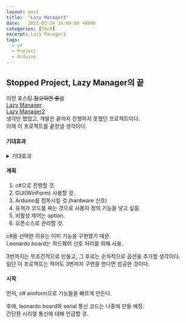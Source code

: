 ```yaml
---
layout: post
title:  "Lazy Manager3"
date:   2022-03-24 16:00:00 +0800
categories: [Tech]
excerpt: Lazy Manager3
tags:
  - c#  
  - Project
  - Arduino
---
```


## Stopped Project, Lazy Manager의 끝

이전 포스팅.~~참고하면 좋음~~  
[Lazy Manager](https://kdjun97.github.io/blog/Lazy_Manager/)  
[Lazy Manager2](https://kdjun97.github.io/blog/Lazy_Manager2/)  
생각만 했었고, 개발은 끝까지 진행하지 못했던 프로젝트이다.  
이제 이 프로젝트를 끝장낼 생각이다.  

#### 기대효과

<details>
  <summary>기대효과</summary>  
  <p>
  사실 사람은 반복 작업을 하는 것을 아주 지루하게 느낀다.<br>
  나 역시 그렇게 느꼈었고, 그래서 이 프로그램을 생각하게 되었다.<br>
  예를 들어, 어떤 특정 버튼을 계속 눌러야할 때, 너무 귀찮지 않은가?<br>
  혹은 반복되는 키보드 입력으로 너무 힘들거나, 단 한번의 키 입력으로 100번의 키 입력 효과를 나타내는 편리한 기능을 생각해본 적이 있을 것이다.<br>
  보통 이런 경우는, 사무적인 업무에서 많이 발생된다.<br>
  따라서, 나는 이러한 귀찮은 업무를 대신해주는 혹은 더 편리한 기능을 제공해주는 프로그램을 만들어 인간이 더 편리하게 작업을 했으면 한다.<br>
  물론, 많은 사람들이 이러한 생각을 하고 도움을 주는 프로그램을 만들었을 것이다.<br>
  하지만 A회사에서 A프로그램을, B회사에서 B프로그램을 만드는 것 처럼, A회사 프로그램을 다른 회사에서는 사용할 수 없다.<br>
  이 프로그램은 사용자 정의 맵핑기능이 있어 더욱 많은 사용자들(기업들)이 입맛대로 바꾸어 사용할 수 있다는 장점이 있을 것이다.<br>
  또한, 활성창에서 이벤트 처리가 이루어지는 것이 아닌, 비활성창에서도 이벤트 처리를 할 수 있게 함으로써 사용자의 편의를 더욱 생각했다.(동시에 많은 일을 할 수 있음)<br>
  </p>
</details>
  
#### 계획

1. c#으로 진행할 것.  
2. GUI(WinForm) 사용할 것.  
3. Arduino를 접목시킬 것.(hardware 신호)  
4. 유저가 코드를 짜는 것으로 사용자 정의 기능을 넣고 싶음.  
5. 비활성 제어는 option.
6. 오픈소스로 관리할 것.

c#을 선택한 이유는 이미 기능을 구현했기 때문.  
Leonardo board는 하드웨어 신호 처리를 위해 사용.  

3번까지는 무조건적으로 만들고, 그 후로는 순차적으로 옵션을 추가할 생각이다.  
일단 이 프로젝트는 적어도 3번까지 구현을 한다면 성공한 것이다.  

#### 시작

먼저, c# winform으로 기능들을 빠르게 만든다.  

후에, leonardo board와 serial 통신 코드는 나중에 만들 예정.  
간단한 시리얼 통신에 대해 언급할 것.  
